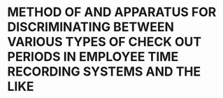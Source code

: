 # METHOD OF AND APPARATUS FOR DISCRIMINATING BETWEEN VARIOUS TYPES OF CHECK OUT PERIODS IN EMPLOYEE TIME RECORDING SYSTEMS AND THE LIKE